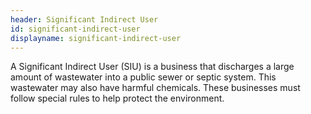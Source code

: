 ```yaml
---
header: Significant Indirect User
id: significant-indirect-user
displayname: significant-indirect-user
---
```

A Significant Indirect User (SIU) is a business that discharges a large amount of wastewater into a public sewer or septic system. This wastewater may also have harmful chemicals. These businesses must follow special rules to help protect the environment.